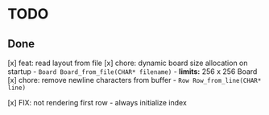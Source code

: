 # TODO


## Done

[x] feat: read layout from file
    [x] chore: dynamic board size allocation on startup
        - `Board Board_from_file(CHAR* filename)`
        - **limits:** 256 x 256 Board
    [x] chore: remove newline characters from buffer
        - `Row Row_from_line(CHAR* line)`

[x] FIX: not rendering first row
    - always initialize index
